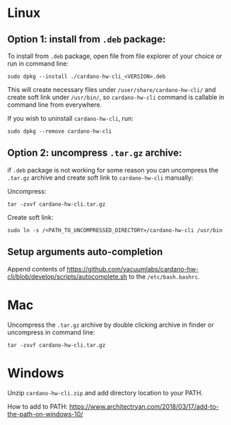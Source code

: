 # Linux

## Option 1: install from `.deb` package:
To install from `.deb` package, open file from file explorer of your choice or run in command line:
```
sudo dpkg --install ./cardano-hw-cli_<VERSION>.deb
```
This will create necessary files under `/user/share/cardano-hw-cli/` and create soft link under `/usr/bin/`, so `cardano-hw-cli` command is callable in command line from everywhere.

If you wish to uninstall `cardano-hw-cli`, run:
```
sudo dpkg --remove cardano-hw-cli
```

## Option 2: uncompress `.tar.gz` archive:
if `.deb` package is not working for some reason you can uncompress the `.tar.gz` archive and create soft link to `cardano-hw-cli` manually:

Uncompress:
```
tar -zxvf cardano-hw-cli.tar.gz
```

Create soft link:
```
sudo ln -s /<PATH_TO_UNCOMPRESSED_DIRECTORY>/cardano-hw-cli /usr/bin
```

## Setup arguments auto-completion
Append contents of https://github.com/vacuumlabs/cardano-hw-cli/blob/develop/scripts/autocomplete.sh to the `/etc/bash.bashrc`.

# Mac
Uncompress the `.tar.gz` archive by double clicking archive in finder or uncompress in command line:
```
tar -zxvf cardano-hw-cli.tar.gz
```

# Windows
Unzip `cardano-hw-cli.zip` and add directory location to your PATH.

How to add to PATH: https://www.architectryan.com/2018/03/17/add-to-the-path-on-windows-10/